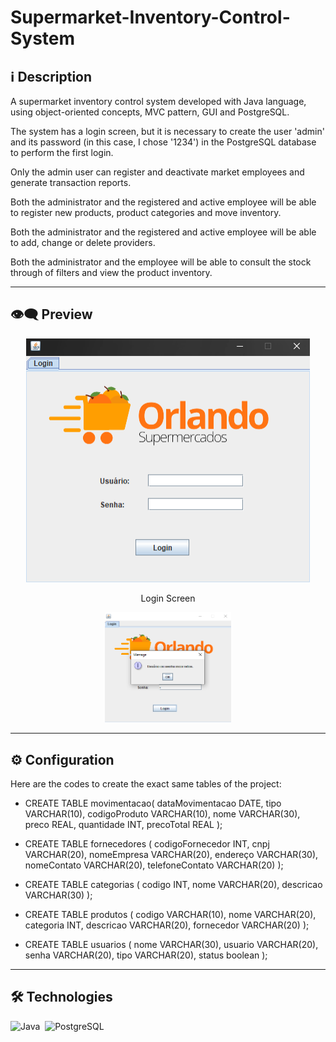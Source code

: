# Supermarket-Inventory-Control-System

## ℹ️ Description

A supermarket inventory control system developed with Java language, using object-oriented concepts, MVC pattern, GUI and PostgreSQL.

The system has a login screen, but it is necessary to create the user 'admin' and its password (in this case, I chose '1234') in the PostgreSQL database to perform the first login.

Only the admin user can register and deactivate market employees and generate transaction reports.

Both the administrator and the registered and active employee will be able to
register new products, product categories and move inventory.

Both the administrator and the registered and active employee will be able to
add, change or delete providers.

Both the administrator and the employee will be able to consult the stock through
of filters and view the product inventory.

---

## 👁️‍🗨️ Preview
<p align="center" >
  <img width="90%" src="/repository-imgs/img01.png" />
</p>
<p align="center">
Login Screen
</p>
<p align="center" >
  <img width="40%" src="/repository-imgs/img02.png" />
</p>

---

## ⚙️ **Configuration**

Here are the codes to create the exact same tables of the project:

* CREATE TABLE movimentacao(
dataMovimentacao DATE,
tipo VARCHAR(10),
codigoProduto VARCHAR(10),
nome VARCHAR(30),
preco REAL,
quantidade INT,
precoTotal REAL
);

* CREATE TABLE fornecedores (
codigoFornecedor INT,
cnpj VARCHAR(20),
nomeEmpresa VARCHAR(20),
endereço VARCHAR(30),
nomeContato VARCHAR(20),
telefoneContato VARCHAR(20)
);

* CREATE TABLE categorias (
codigo INT,
nome VARCHAR(20),
descricao VARCHAR(30)
);

* CREATE TABLE produtos (
codigo VARCHAR(10),
nome VARCHAR(20),
categoria INT,
descricao VARCHAR(20),
fornecedor VARCHAR(20)
);

* CREATE TABLE usuarios (
nome VARCHAR(30),
usuario VARCHAR(20),
senha VARCHAR(20),
tipo VARCHAR(20),
status boolean
);

---

## 🛠️ **Technologies**

![Java](https://img.shields.io/badge/-Java-05122A?style=flat&logo=Java)&nbsp;
![PostgreSQL](https://img.shields.io/badge/-PostgreSQL-05122A?style=flat&logo=PostgreSQL&logoColor=1572B6)&nbsp;

